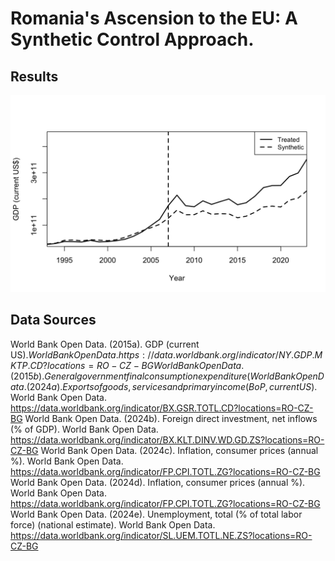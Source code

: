 # Romania's Ascension to the EU: A Synthetic Control Approach.
 
## Results
![alt text](results/romania-EU-SCM.png)

## Data Sources
World Bank Open Data. (2015a). GDP (current US$). World Bank Open Data. https://data.worldbank.org/indicator/NY.GDP.MKTP.CD?locations=RO-CZ-BG
World Bank Open Data. (2015b). General government final consumption expenditure (% of GDP). World Bank Open Data. https://data.worldbank.org/indicator/NE.CON.GOVT.ZS?locations=RO-CZ-BG
World Bank Open Data. (2024a). Exports of goods, services and primary income (BoP, current US$). World Bank Open Data. https://data.worldbank.org/indicator/BX.GSR.TOTL.CD?locations=RO-CZ-BG
World Bank Open Data. (2024b). Foreign direct investment, net inflows (% of GDP). World Bank Open Data. https://data.worldbank.org/indicator/BX.KLT.DINV.WD.GD.ZS?locations=RO-CZ-BG
World Bank Open Data. (2024c). Inflation, consumer prices (annual %). World Bank Open Data. https://data.worldbank.org/indicator/FP.CPI.TOTL.ZG?locations=RO-CZ-BG
World Bank Open Data. (2024d). Inflation, consumer prices (annual %). World Bank Open Data. https://data.worldbank.org/indicator/FP.CPI.TOTL.ZG?locations=RO-CZ-BG
World Bank Open Data. (2024e). Unemployment, total (% of total labor force) (national estimate). World Bank Open Data. https://data.worldbank.org/indicator/SL.UEM.TOTL.NE.ZS?locations=RO-CZ-BG
